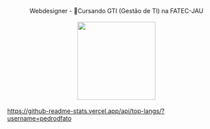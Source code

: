 <div align="center">Webdesigner - 📝Cursando GTI (Gestão de TI) na FATEC-JAU</div>
<br>
<div align="center"><a href="https://github.com/pedrodfato"><img height="180em" src="https://github-readme-stats.vercel.app/api?username=pedrodfato&theme=merko&show_icons=true"/></div><br>https://github-readme-stats.vercel.app/api/top-langs/?username=pedrodfato
